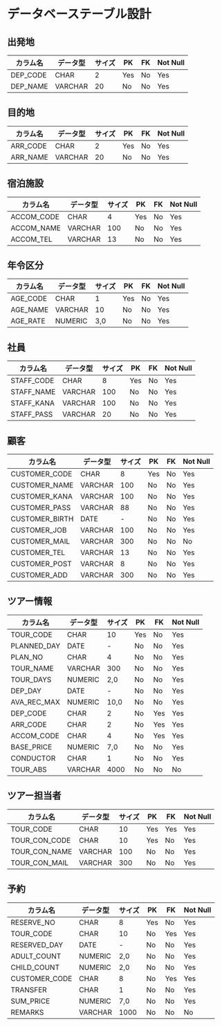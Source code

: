 # データベーステーブル設計

## 出発地

| カラム名     | データ型   | サイズ | PK | FK | Not Null |
|--------------|------------|--------|----|----|----------|
| DEP_CODE     | CHAR       | 2      | Yes| No | Yes      |
| DEP_NAME     | VARCHAR    | 20     | No | No | Yes      |

## 目的地

| カラム名     | データ型   | サイズ | PK | FK | Not Null |
|--------------|------------|--------|----|----|----------|
| ARR_CODE     | CHAR       | 2      | Yes| No | Yes      |
| ARR_NAME     | VARCHAR    | 20     | No | No | Yes      |

## 宿泊施設

| カラム名     | データ型   | サイズ | PK | FK | Not Null |
|--------------|------------|--------|----|----|----------|
| ACCOM_CODE   | CHAR       | 4      | Yes| No | Yes      |
| ACCOM_NAME   | VARCHAR    | 100    | No | No | Yes      |
| ACCOM_TEL    | VARCHAR    | 13     | No | No | Yes      |

## 年令区分

| カラム名     | データ型   | サイズ | PK | FK | Not Null |
|--------------|------------|--------|----|----|----------|
| AGE_CODE     | CHAR       | 1      | Yes| No | Yes      |
| AGE_NAME     | VARCHAR    | 10     | No | No | Yes      |
| AGE_RATE     | NUMERIC    | 3,0    | No | No | Yes      |

## 社員

| カラム名     | データ型   | サイズ | PK | FK | Not Null |
|--------------|------------|--------|----|----|----------|
| STAFF_CODE   | CHAR       | 8      | Yes| No | Yes      |
| STAFF_NAME   | VARCHAR    | 100    | No | No | Yes      |
| STAFF_KANA   | VARCHAR    | 100    | No | No | Yes      |
| STAFF_PASS   | VARCHAR    | 20     | No | No | Yes      |

## 顧客

| カラム名        | データ型   | サイズ | PK | FK | Not Null |
|-----------------|------------|--------|----|----|----------|
| CUSTOMER_CODE   | CHAR       | 8      | Yes| No | Yes      |
| CUSTOMER_NAME   | VARCHAR    | 100    | No | No | Yes      |
| CUSTOMER_KANA   | VARCHAR    | 100    | No | No | Yes      |
| CUSTOMER_PASS   | VARCHAR    | 88     | No | No | Yes      |
| CUSTOMER_BIRTH  | DATE       | -      | No | No | Yes      |
| CUSTOMER_JOB    | VARCHAR    | 100    | No | No | Yes      |
| CUSTOMER_MAIL   | VARCHAR    | 300    | No | No | No       |
| CUSTOMER_TEL    | VARCHAR    | 13     | No | No | Yes      |
| CUSTOMER_POST   | VARCHAR    | 8      | No | No | Yes      |
| CUSTOMER_ADD    | VARCHAR    | 300    | No | No | Yes      |

## ツアー情報

| カラム名     | データ型   | サイズ | PK | FK | Not Null |
|--------------|------------|--------|----|----|----------|
| TOUR_CODE    | CHAR       | 10     | Yes| No | Yes      |
| PLANNED_DAY  | DATE       | -      | No | No | Yes      |
| PLAN_NO      | CHAR       | 4      | No | No | Yes      |
| TOUR_NAME    | VARCHAR    | 300    | No | No | Yes      |
| TOUR_DAYS    | NUMERIC    | 2,0    | No | No | Yes      |
| DEP_DAY      | DATE       | -      | No | No | Yes      |
| AVA_REC_MAX  | NUMERIC    | 10,0   | No | No | Yes      |
| DEP_CODE     | CHAR       | 2      | No | Yes| Yes      |
| ARR_CODE     | CHAR       | 2      | No | Yes| Yes      |
| ACCOM_CODE   | CHAR       | 4      | No | Yes| Yes      |
| BASE_PRICE   | NUMERIC    | 7,0    | No | No | Yes      |
| CONDUCTOR    | CHAR       | 1      | No | No | Yes      |
| TOUR_ABS     | VARCHAR    | 4000   | No | No | No       |

## ツアー担当者

| カラム名       | データ型   | サイズ | PK | FK | Not Null |
|----------------|------------|--------|----|----|----------|
| TOUR_CODE      | CHAR       | 10     | Yes| Yes| Yes      |
| TOUR_CON_CODE  | CHAR       | 10     | Yes| No | Yes      |
| TOUR_CON_NAME  | VARCHAR    | 100    | No | No | Yes      |
| TOUR_CON_MAIL  | VARCHAR    | 300    | No | No | Yes      |

## 予約

| カラム名        | データ型   | サイズ | PK | FK | Not Null |
|-----------------|------------|--------|----|----|----------|
| RESERVE_NO      | CHAR       | 8      | Yes| No | Yes      |
| TOUR_CODE       | CHAR       | 10     | No | Yes| Yes      |
| RESERVED_DAY    | DATE       | -      | No | No | Yes      |
| ADULT_COUNT     | NUMERIC    | 2,0    | No | No | Yes      |
| CHILD_COUNT     | NUMERIC    | 2,0    | No | No | Yes      |
| CUSTOMER_CODE   | CHAR       | 8      | No | Yes| Yes      |
| TRANSFER        | CHAR       | 1      | No | No | Yes      |
| SUM_PRICE       | NUMERIC    | 7,0    | No | No | Yes      |
| REMARKS         | VARCHAR    | 1000   | No | No | No       |
